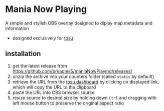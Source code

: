 # Mania Now Playing
A simple and stylish OBS overlay designed to diplay map metadata and information   
 - designed exclusively for [tosu](https://github.com/kotrikd/tosu)   



## installation
1. get the latest release from https://github.com/breadles5/maniaNowPlaying/releases/
2. unzip the archive into your counters folder (called `static` by default)
3. retrieve the URL from the [tosu dashboard](http://127.0.0.1:24050/) by clicking on displayed link, which will copy the URL to the clipboard
4. paste the URL into OBS browser source
5. resize source to desired size by holding down `Ctrl` and dragging with left mouse button to preserve the original aspect ratio